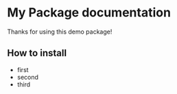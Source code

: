 <h1> My Package documentation </h1>


<p>Thanks for using this demo package!  </p>


<h2> How to install </h2>

- first
- second
- third